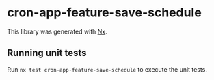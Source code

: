 # cron-app-feature-save-schedule

This library was generated with [Nx](https://nx.dev).

## Running unit tests

Run `nx test cron-app-feature-save-schedule` to execute the unit tests.
